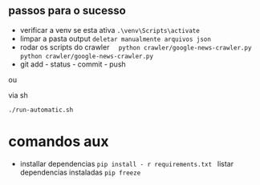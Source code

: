 ## passos para o sucesso

- verificar a venv se esta ativa
```.\venv\Scripts\activate ```
- limpar a pasta output
``` deletar manualmente arquivos json ```
- rodar os scripts do crawler
```  python crawler/google-news-crawler.py```
``` python crawler/google-news-crawler.py ```
- git add - status - commit - push

ou 

via sh

 ```./run-automatic.sh```

# comandos aux 
- installar dependencias
```pip install - r requirements.txt ```
listar dependencias instaladas
```pip freeze``` 
